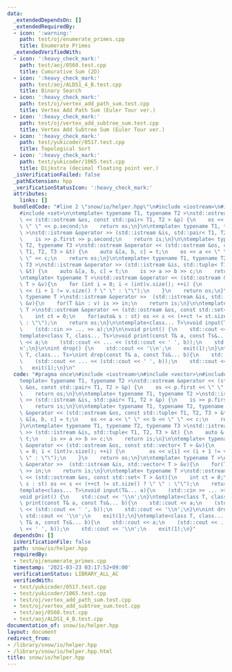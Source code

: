 ```yaml
---
data:
  _extendedDependsOn: []
  _extendedRequiredBy:
  - icon: ':warning:'
    path: test/oj/enumerate_primes.cpp
    title: Enumerate Primes
  _extendedVerifiedWith:
  - icon: ':heavy_check_mark:'
    path: test/aoj/0560.test.cpp
    title: Cumurative Sum (2D)
  - icon: ':heavy_check_mark:'
    path: test/aoj/ALDS1_4_B.test.cpp
    title: Binary Search
  - icon: ':heavy_check_mark:'
    path: test/oj/vertex_add_path_sum.test.cpp
    title: Vertex Add Path Sum (Euler Tour ver.)
  - icon: ':heavy_check_mark:'
    path: test/oj/vertex_add_subtree_sum.test.cpp
    title: Vertex Add Subtree Sum (Euler Tour ver.)
  - icon: ':heavy_check_mark:'
    path: test/yukicoder/0517.test.cpp
    title: Topological Sort
  - icon: ':heavy_check_mark:'
    path: test/yukicoder/1065.test.cpp
    title: Dijkstra (decimal floating point ver.)
  _isVerificationFailed: false
  _pathExtension: hpp
  _verificationStatusIcon: ':heavy_check_mark:'
  attributes:
    links: []
  bundledCode: "#line 2 \"snow/io/helper.hpp\"\n#include <iostream>\n#include <vector>\n\
    #include <set>\n\ntemplate< typename T1, typename T2 >\nstd::ostream &operator\
    \ << (std::ostream &os, const std::pair< T1, T2 > &p) {\n    os << p.first <<\
    \ \" \" << p.second;\n    return os;\n}\n\ntemplate< typename T1, typename T2\
    \ >\nstd::istream &operator >> (std::istream &is, std::pair< T1, T2 > &p) {\n\
    \    is >> p.first >> p.second;\n    return is;\n}\n\ntemplate< typename T1, typename\
    \ T2, typename T3 >\nstd::ostream &operator << (std::ostream &os, const std::tuple<\
    \ T1, T2, T3 > &t) {\n    auto &[a, b, c] = t;\n    os << a << \" \" << b << \"\
    \ \" << c;\n    return os;\n}\n\ntemplate< typename T1, typename T2, typename\
    \ T3 >\nstd::istream &operator >> (std::istream &is, std::tuple< T1, T2, T3 >\
    \ &t) {\n    auto &[a, b, c] = t;\n    is >> a >> b >> c;\n    return is;\n}\n\
    \ntemplate< typename T >\nstd::ostream &operator << (std::ostream &os, const std::vector<\
    \ T > &v){\n    for (int i = 0; i < (int)v.size(); ++i) {\n        os << v[i]\
    \ << (i + 1 != v.size() ? \" \" : \"\");\n    }\n    return os;\n}\n\ntemplate<\
    \ typename T >\nstd::istream &operator >>  (std::istream &is, std::vector< T >\
    \ &v){\n    for(T &in : v) is >> in;\n    return is;\n}\n\ntemplate< typename\
    \ T >\nstd::ostream &operator << (std::ostream &os, const std::set< T > &st){\n\
    \    int ct = 0;\n    for(auto& s : st) os << s << (++ct != st.size() ? \" \"\
    \ : \"\");\n    return os;\n}\n\ntemplate<class... T>\nvoid input(T&... a){\n\
    \    (std::cin >> ... >> a);\n}\n\nvoid print() {\n    std::cout << '\\n';\n}\n\
    template<class T, class... Ts>\nvoid print(const T& a, const Ts&... b){\n    std::cout\
    \ << a;\n    (std::cout << ... << (std::cout << ' ', b));\n    std::cout << '\\\
    n';\n}\n\nint drop() {\n    std::cout << '\\n';\n    exit(1);\n}\ntemplate<class\
    \ T, class... Ts>\nint drop(const T& a, const Ts&... b){\n    std::cout << a;\n\
    \    (std::cout << ... << (std::cout << ' ', b));\n    std::cout << '\\n';\n \
    \   exit(1);\n}\n"
  code: "#pragma once\n#include <iostream>\n#include <vector>\n#include <set>\n\n\
    template< typename T1, typename T2 >\nstd::ostream &operator << (std::ostream\
    \ &os, const std::pair< T1, T2 > &p) {\n    os << p.first << \" \" << p.second;\n\
    \    return os;\n}\n\ntemplate< typename T1, typename T2 >\nstd::istream &operator\
    \ >> (std::istream &is, std::pair< T1, T2 > &p) {\n    is >> p.first >> p.second;\n\
    \    return is;\n}\n\ntemplate< typename T1, typename T2, typename T3 >\nstd::ostream\
    \ &operator << (std::ostream &os, const std::tuple< T1, T2, T3 > &t) {\n    auto\
    \ &[a, b, c] = t;\n    os << a << \" \" << b << \" \" << c;\n    return os;\n\
    }\n\ntemplate< typename T1, typename T2, typename T3 >\nstd::istream &operator\
    \ >> (std::istream &is, std::tuple< T1, T2, T3 > &t) {\n    auto &[a, b, c] =\
    \ t;\n    is >> a >> b >> c;\n    return is;\n}\n\ntemplate< typename T >\nstd::ostream\
    \ &operator << (std::ostream &os, const std::vector< T > &v){\n    for (int i\
    \ = 0; i < (int)v.size(); ++i) {\n        os << v[i] << (i + 1 != v.size() ? \"\
    \ \" : \"\");\n    }\n    return os;\n}\n\ntemplate< typename T >\nstd::istream\
    \ &operator >>  (std::istream &is, std::vector< T > &v){\n    for(T &in : v) is\
    \ >> in;\n    return is;\n}\n\ntemplate< typename T >\nstd::ostream &operator\
    \ << (std::ostream &os, const std::set< T > &st){\n    int ct = 0;\n    for(auto&\
    \ s : st) os << s << (++ct != st.size() ? \" \" : \"\");\n    return os;\n}\n\n\
    template<class... T>\nvoid input(T&... a){\n    (std::cin >> ... >> a);\n}\n\n\
    void print() {\n    std::cout << '\\n';\n}\ntemplate<class T, class... Ts>\nvoid\
    \ print(const T& a, const Ts&... b){\n    std::cout << a;\n    (std::cout << ...\
    \ << (std::cout << ' ', b));\n    std::cout << '\\n';\n}\n\nint drop() {\n   \
    \ std::cout << '\\n';\n    exit(1);\n}\ntemplate<class T, class... Ts>\nint drop(const\
    \ T& a, const Ts&... b){\n    std::cout << a;\n    (std::cout << ... << (std::cout\
    \ << ' ', b));\n    std::cout << '\\n';\n    exit(1);\n}"
  dependsOn: []
  isVerificationFile: false
  path: snow/io/helper.hpp
  requiredBy:
  - test/oj/enumerate_primes.cpp
  timestamp: '2021-03-23 03:17:52+09:00'
  verificationStatus: LIBRARY_ALL_AC
  verifiedWith:
  - test/yukicoder/0517.test.cpp
  - test/yukicoder/1065.test.cpp
  - test/oj/vertex_add_path_sum.test.cpp
  - test/oj/vertex_add_subtree_sum.test.cpp
  - test/aoj/0560.test.cpp
  - test/aoj/ALDS1_4_B.test.cpp
documentation_of: snow/io/helper.hpp
layout: document
redirect_from:
- /library/snow/io/helper.hpp
- /library/snow/io/helper.hpp.html
title: snow/io/helper.hpp
---
```

